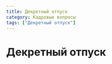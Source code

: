 ```yaml
---
title: Декретный отпуск
category: Кадровые вопросы
tags: ["Декретный отпуск"]
---
```

# Декретный отпуск
